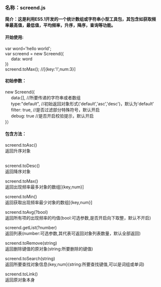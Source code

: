 <h3>名称：screend.js</h3>

<b>简介：这是利用ES5.1开发的一个统计数组或字符串小型工具包，其包含如获取频率最高值，最低值，平均频率，升序，降序，查询等功能。</b>

<h4>开始使用:</h4>
var word='hello world';
</br>
var screend = new Screend({
</br>
    &nbsp;&nbsp;&nbsp;&nbsp; data: word
</br>     
})
</br>
screend.toMax(); //[{key:'l',num:3}]

<h4>初始参数：</h4>
new Screend({
</br>
  &nbsp;&nbsp;&nbsp;&nbsp; data:[],        //所要传递的字符串或者数组
  </br>
  &nbsp;&nbsp;&nbsp;&nbsp; type:"default",  //初始返回对象形式('default','asc','desc')，默认为'default'
  </br>
  &nbsp;&nbsp;&nbsp;&nbsp; filter: true, //是否过滤部分特殊符号，默认开启
  </br>
  &nbsp;&nbsp;&nbsp;&nbsp; debug: true  //是否开启校验提示，默认开启
  </br> 
}）

<h4>包含方法：</h4>
screend.toAsc()
</br>
返回升序对象
</br>
</br>

screend.toDesc()
</br>
返回降序对象
</br>

screend.toMax()
</br>
返回出现频率最多对象的数组[{key,num}]

screend.toMin()
</br>
返回获取出现频率最少对象的数组[{key,num}]

screend.toAvg(?bool)
</br>
返回所有项的出现频率的均值(bool:可选参数,是否开启向下取整，默认不开启)

screend.getList(?number)
</br>
返回列表(number:可选参数,其代表可返回对象列表数量，默认全部返回)

screend.toRemove(string)
</br>
返回删除键值的原对象(string:所要删除的键值)

screend.toSearch(string)
</br>
返回所要查找对象信息{key,num}(string:所要查找键值,可以是词组或单词)

screend.toLink()
</br>
返回原对象本身
